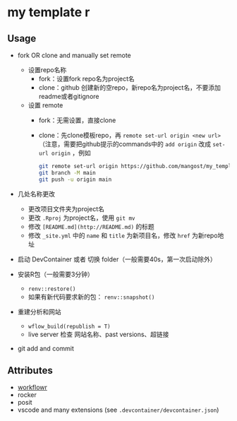# my template r

## Usage 
- fork OR clone and manually set remote
    - 设置repo名称
        - fork：设置fork repo名为project名
        - clone：github 创建新的空repo，新repo名为project名，不要添加readme或者gitignore
    - 设置 remote
        - fork：无需设置，直接clone
        - clone：先clone模板repo，再 `remote set-url origin <new url>` （注意，需要把github提示的commands中的 `add origin` 改成 `set-url origin` ，例如
            
            ```bash
            git remote set-url origin https://github.com/mangost/my_template_r_test.git
            git branch -M main
            git push -u origin main
            ```
            
- 几处名称更改
    - 更改项目文件夹为project名
    - 更改 `.Rproj` 为project名，使用 `git mv`
    - 修改 `[README.md](http://README.md)` 的标题
    - 修改 `_site.yml` 中的 `name` 和 `title` 为新项目名，修改 `href` 为新repo地址
- 启动 DevContainer 或者 切换 folder（一般需要40s，第一次启动除外）
- 安装R包（一般需要3分钟）
    - `renv::restore()`
    - 如果有新代码要求新的包： `renv::snapshot()`
- 重建分析和网站
    - `wflow_build(republish = T)`
    - live server 检查 网站名称、past versions、超链接
- git add and commit


## Attributes

- [workflowr][]
- rocker
- posit
- vscode and many extensions (see `.devcontainer/devcontainer.json`)

[workflowr]: https://github.com/workflowr/workflowr